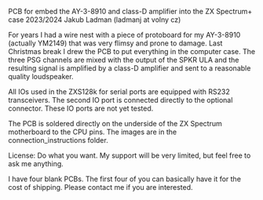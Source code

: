 PCB for embed the AY-3-8910 and class-D amplifier into the ZX Spectrum+ case
2023/2024 Jakub Ladman
(ladmanj at volny cz)

For years I had a wire nest with a piece of protoboard for my AY-3-8910 (actually YM2149) that was very flimsy and prone to damage.
Last Christmas break I drew the PCB to put everything in the computer case.
The three PSG channels are mixed with the output of the SPKR ULA and the resulting signal is amplified by a class-D amplifier and sent to a reasonable quality loudspeaker.

All IOs used in the ZXS128k for serial ports are equipped with RS232 transceivers. The second IO port is connected directly to the optional connector.
These IO ports are not yet tested.

The PCB is soldered directly on the underside of the ZX Spectrum motherboard to the CPU pins.
The images are in the connection_instructions folder.

License: Do what you want. My support will be very limited, but feel free to ask me anything.

I have four blank PCBs. The first four of you can basically have it for the cost of shipping. Please contact me if you are interested.
